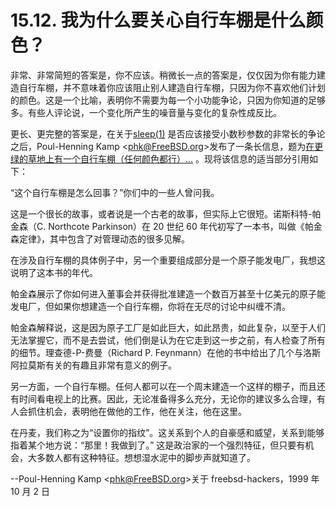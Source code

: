 # 15.12. 我为什么要关心自行车棚是什么颜色？

非常、非常简短的答案是，你不应该。稍微长一点的答案是，仅仅因为你有能力建造自行车棚，并不意味着你应该阻止别人建造自行车棚，只因为你不喜欢他们计划的颜色。这是一个比喻，表明你不需要为每一个小功能争论，只因为你知道的足够多。有些人评论说，一个变化所产生的噪音量与变化的复杂性成反比。

更长、更完整的答案是，在关于[sleep(1)](https://www.freebsd.org/cgi/man.cgi?query=sleep&sektion=1&format=html) 是否应该接受小数秒参数的非常长的争论之后，Poul-Henning Kamp <[phk@FreeBSD.org](mailto:phk@FreeBSD.org)>发布了一条长信息，题为[在更绿的草地上有一个自行车棚（任何颜色都行）...](http://www.bikeshed.com/) 。现将该信息的适当部分引用如下：

“这个自行车棚是怎么回事？”你们中的一些人曾问我。

这是一个很长的故事，或者说是一个古老的故事，但实际上它很短。诺斯科特-帕金森（C. Northcote Parkinson）在 20 世纪 60 年代初写了一本书，叫做《帕金森定律》，其中包含了对管理动态的很多见解。

在涉及自行车棚的具体例子中，另一个重要组成部分是一个原子能发电厂，我想这说明了这本书的年代。

帕金森展示了你如何进入董事会并获得批准建造一个数百万甚至十亿美元的原子能发电厂，但如果你想建造一个自行车棚，你将在无尽的讨论中纠缠不清。

帕金森解释说，这是因为原子工厂是如此巨大，如此昂贵，如此复杂，以至于人们无法掌握它，而不是去尝试，他们倒是认为在它走到这一步之前，有人检查了所有的细节。理查德-P-费曼（Richard P. Feynmann）在他的书中给出了几个与洛斯阿拉莫斯有关的有趣且非常有意义的例子。

另一方面，一个自行车棚。任何人都可以在一个周末建造一个这样的棚子，而且还有时间看电视上的比赛。因此，无论准备得多么充分，无论你的建议多么合理，有人会抓住机会，表明他在做他的工作，他在关注，他在这里。

在丹麦，我们称之为“设置你的指纹”。这关系到个人的自豪感和威望，关系到能够指着某个地方说：“那里！我做到了。” 这是政治家的一个强烈特征，但只要有机会，大多数人都有这种特征。想想湿水泥中的脚步声就知道了。

--Poul-Henning Kamp <[phk@FreeBSD.org](mailto:phk@FreeBSD.org)>关于 freebsd-hackers，1999 年 10 月 2 日
